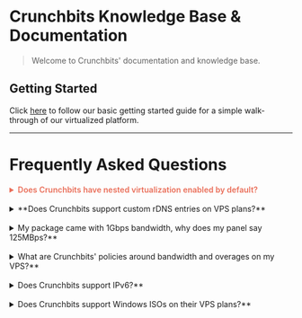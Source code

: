 # Crunchbits Knowledge Base & Documentation

> Welcome to Crunchbits' documentation and knowledge base.

## Getting Started
Click [here](Using-the-basic-functions-of-the-server) to follow our basic getting started guide for a simple walk-through of our virtualized platform.

---

# Frequently Asked Questions

<details><summary style="color: var(--theme-color,#ea6f5a); font-weight: 600;">Does Crunchbits have nested virtualization enabled by default?  </summary>
> Yes, every KVM and vDedicated (Smart Server / Instant Dedicated) we offer has nested virtualization enabled by default and uses host-passthrough KVM for maximum customer performance and compatibility.
</details>
&nbsp;
<details><summary>**Does Crunchbits support custom rDNS entries on VPS plans?**  </summary>
Yes we do. You can modify rDNS records yourself and they will be instantly updated automatically, pending time for the records to become propagated. Look in our How-To's section or search for how to modify your rDNA record(s).</details>
&nbsp;
<details><summary>My package came with 1Gbps bandwidth, why does my panel say 125MBps?**  </summary>
125MB/s (or megabytes per second) is equivalent to 1Gbps (gigabits per second). MB/s (or MBps) are commonly confused with Mbps (megabits per second) which are not the same. Take a look at this handy conversion tool to learn a lot more.</details>
&nbsp;
<details><summary>What are Crunchbits' policies around bandwidth and overages on my VPS?**  </summary>
If your VPS goes over its allocated bandwidth, the server will be automatically throttled to 625kB/s until your monthly allocated resources reset. We will not automatically suspend or terminate your account for bandwidth overages. If you are on a quarterly (or longer) billing cycle and contact us ahead of time, we can make one-time exceptions to bandwidth limitations to assist you in setting up, relocating, or backing up services to welcome you to Crunchbits.</details>
&nbsp;
<details><summary>Does Crunchbits support IPv6?**  </summary>
Yes. All VPS's natively come with a /64. If you need an IPv6 allocation for your dedicated server, just contact technical support and let us know.</details>
&nbsp;
<details><summary>Does Crunchbits support Windows ISOs on their VPS plans?**  </summary>
Yes, Crunchbits allows customers to install Windows on their VPS (as long as it is 2GB RAM or higher). Crunchbits does not provide licensing for any version of Windows and we do not provide any technical support related to Windows. You should be prepared to have a strong working knowledge of how to install, configure, and administer a remote Windows installation. We do provide multiple Windows Server templates for customers.</details>